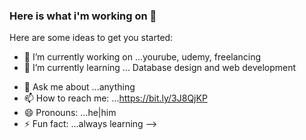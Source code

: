 ### Here is what i'm working on 👋



Here are some ideas to get you started:

- 🔭 I’m currently working on ...yourube, udemy, freelancing 
- 🌱 I’m currently learning ... Database design and web development 
<!--- 👯 I’m looking to collaborate on ...-->
<!--- 🤔 I’m looking for help with ...-->
- 💬 Ask me about ...anything
- 📫 How to reach me: ...https://bit.ly/3J8QjKP
- 😄 Pronouns: ...he|him
- ⚡ Fun fact: ...always learning 
-->
